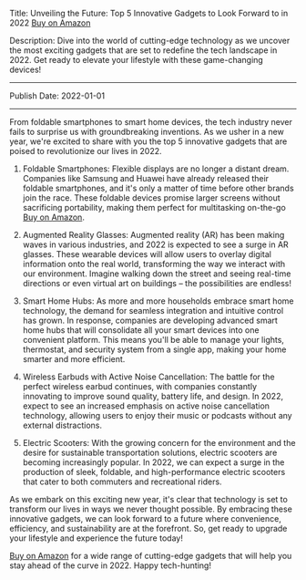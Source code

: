  Title: Unveiling the Future: Top 5 Innovative Gadgets to Look Forward to in 2022 [Buy on Amazon](https://amzn.to/3yGhH6z)

Description: Dive into the world of cutting-edge technology as we uncover the most exciting gadgets that are set to redefine the tech landscape in 2022. Get ready to elevate your lifestyle with these game-changing devices!

---

Publish Date: 2022-01-01

---

From foldable smartphones to smart home devices, the tech industry never fails to surprise us with groundbreaking inventions. As we usher in a new year, we're excited to share with you the top 5 innovative gadgets that are poised to revolutionize our lives in 2022.

1. Foldable Smartphones: Flexible displays are no longer a distant dream. Companies like Samsung and Huawei have already released their foldable smartphones, and it's only a matter of time before other brands join the race. These foldable devices promise larger screens without sacrificing portability, making them perfect for multitasking on-the-go [Buy on Amazon](https://amzn.to/3yGhH6z).

2. Augmented Reality Glasses: Augmented reality (AR) has been making waves in various industries, and 2022 is expected to see a surge in AR glasses. These wearable devices will allow users to overlay digital information onto the real world, transforming the way we interact with our environment. Imagine walking down the street and seeing real-time directions or even virtual art on buildings – the possibilities are endless!

3. Smart Home Hubs: As more and more households embrace smart home technology, the demand for seamless integration and intuitive control has grown. In response, companies are developing advanced smart home hubs that will consolidate all your smart devices into one convenient platform. This means you'll be able to manage your lights, thermostat, and security system from a single app, making your home smarter and more efficient.

4. Wireless Earbuds with Active Noise Cancellation: The battle for the perfect wireless earbud continues, with companies constantly innovating to improve sound quality, battery life, and design. In 2022, expect to see an increased emphasis on active noise cancellation technology, allowing users to enjoy their music or podcasts without any external distractions.

5. Electric Scooters: With the growing concern for the environment and the desire for sustainable transportation solutions, electric scooters are becoming increasingly popular. In 2022, we can expect a surge in the production of sleek, foldable, and high-performance electric scooters that cater to both commuters and recreational riders.

As we embark on this exciting new year, it's clear that technology is set to transform our lives in ways we never thought possible. By embracing these innovative gadgets, we can look forward to a future where convenience, efficiency, and sustainability are at the forefront. So, get ready to upgrade your lifestyle and experience the future today!

[Buy on Amazon](https://amzn.to/3yGhH6z) for a wide range of cutting-edge gadgets that will help you stay ahead of the curve in 2022. Happy tech-hunting!